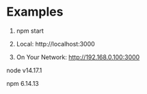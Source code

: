 # Examples

1. npm start

2. Local:            http://localhost:3000

3. On Your Network:  http://192.168.0.100:3000

node v14.17.1

npm 6.14.13